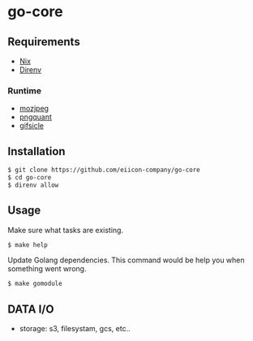 # go-core

## Requirements
- [Nix](https://nixos.org/)
- [Direnv](https://direnv.net/)

### Runtime
- [mozjpeg](https://github.com/mozilla/mozjpeg)
- [pngquant](https://github.com/kornelski/pngquant)
- [gifsicle](https://github.com/kohler/gifsicle)

## Installation

```sh
$ git clone https://github.com/eiicon-company/go-core
$ cd go-core
$ direnv allow
```

## Usage

Make sure what tasks are existing.

```php
$ make help
```

Update Golang dependencies. This command would be help you when something went wrong.

```php
$ make gomodule
```

## DATA I/O

- storage: s3, filesystam, gcs, etc..
